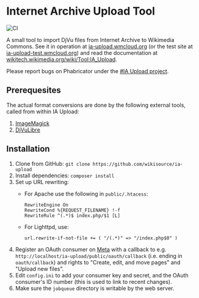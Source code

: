 Internet Archive Upload Tool
============================

![CI](https://github.com/wikisource/ia-upload/workflows/CI/badge.svg)

A small tool to import DjVu files from Internet Archive to Wikimedia Commons.
See it in operation at [ia-upload.wmcloud.org](https://ia-upload.wmcloud.org)
(or the test site at [ia-upload-test.wmcloud.org](https://ia-upload-test.wmcloud.org))
and read the documentation at [wikitech.wikimedia.org/wiki/Tool:IA_Upload](https://wikitech.wikimedia.org/wiki/Tool:IA_Upload).

Please report bugs on Phabricator under the [#IA Upload project](https://phabricator.wikimedia.org/tag/ia_upload).

## Prerequesites
The actual format conversions are done by the following external tools, called from within IA Upload:

1. [ImageMagick](https://www.imagemagick.org)
2. [DjVuLibre](https://sourceforge.net/p/djvu/)

## Installation

1. Clone from GitHub: `git clone https://github.com/wikisource/ia-upload` 
2. Install dependencies: `composer install`
3. Set up URL rewriting:
   * For Apache use the following in `public/.htacess`:

         RewriteEngine On
         RewriteCond %{REQUEST_FILENAME} !-f
         RewriteRule ^(.*)$ index.php/$1 [L]

   * For Lighttpd, use:

         url.rewrite-if-not-file += ( "/(.*)" => "/index.php$0" )

4. Register an OAuth consumer on [Meta](https://meta.wikimedia.org/wiki/Special:OAuthConsumerRegistration)
   with a callback to e.g. `http://localhost/ia-upload/public/oauth/callback` (i.e. ending in `oauth/callback`)
   and rights to "Create, edit, and move pages" and "Upload new files".
6. Edit `config.ini` to add your consumer key and secret, and the OAuth consumer's ID number
   (this is used to link to recent changes).
8. Make sure the `jobqueue` directory is writable by the web server.

